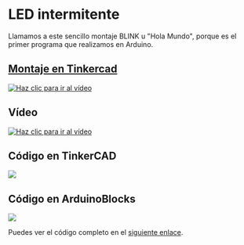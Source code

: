 # LED intermitente

Llamamos a este sencillo montaje BLINK u "Hola Mundo", porque es el primer programa que realizamos en Arduino.

## [Montaje en Tinkercad](https://www.tinkercad.com/things/58pb1LnwuDn-1-blink-bloques)

[![Haz clic para ir al vídeo](imágenes/Blink.png)](https://www.tinkercad.com/things/58pb1LnwuDn-1-blink-bloques "Ver el circuito en TinkerCAD")


## Vídeo


[![Haz clic para ir al vídeo](http://img.youtube.com/vi/2RPqv3ILTJM/0.jpg)](http://www.youtube.com/watch?v=2RPqv3ILTJM "Blink con LED")

## Código en TinkerCAD
![](imágenes/TinkerBlink.png)

## Código en ArduinoBlocks
![](imágenes/AB_blink.png)

Puedes ver el código completo en el [siguiente enlace](http://www.arduinoblocks.com/web/project/10323).